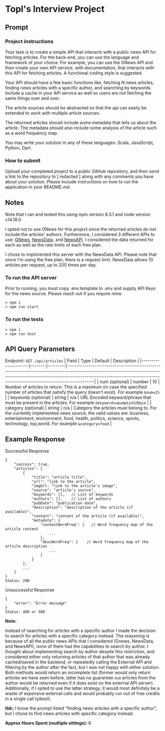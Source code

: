 # Topl's Interview Project

## Prompt

### Project instructions

Your task is to create a simple API that interacts with a public news API for fetching articles. For the back-end, you can use the language and framework of your choice. For example, you can use the GNews API and then create your own API service, with documentation, that interacts with this API for fetching articles. A functional coding style is suggested.

Your API should have a few basic functions like, fetching N news articles, finding news articles with a specific author, and searching by keywords. Include a cache in your API service as well so users are not fetching the same things over and over.

The article sources should be abstracted so that the api can easily be extended to work with multiple article sources.

The returned articles should include some metadata that tells us about the article. The metadata should also include some analysis of the article such as a word frequency map.

You may write your solution in any of these languages: Scala, JavaScript, Python, Dart.

### How to submit

Upload your completed project to a public GitHub repository, and then send a link to the repository to [ redacted ] along with any comments you have about your solution. Please include instructions on how to run the application in your README.md.

## Notes

Note that I ran and tested this using npm version 8.3.1 and node version v14.18.0

I opted not to use GNews for this project since the returned articles do not include the articles' authors. Furthermore, I considered 3 different APIs to use: [GNews](https://gnews.io/), [NewsData](https://newsdata.io/), and [NewsAPI](https://newsapi.org/). I considered the data returned for each as well as the rate limits of each free plan.

I chose to implimented this server with the NewsData API.
Please note that since I'm using the free plan, there is a request limit. NewsData allows 10 articles per request, up to 200 times per day.

### To run the API server

Prior to running, you must copy .env.template to .env and supply API Keys for the news source. Please reach out if you require mine.

```
> npm i
> npm run start
```

### To run the tests

```
> npm i
> npm run test
```

## API Query Parameters

Endpoint: `GET /api/articles`
| Field | Type | Default | Description |
|---------------------|--------|---------|--------------------------------------------------------------------------------------------------------------------------------------------------------------------------------------------------------------------------------------------------------|
| num (optional) | number | 10 | Number of articles to return. This is a maximum (in case the specified number of articles that satisfy the query doesn't exist). For example `&num=25` |
| keywords (optional) | string | n/a | URL Encoded keyword/phrase that must be present in the articles. For example `&keywords=pumpkin%20pie` |
| category (optional) | string | n/a | Category the articles must belong to. For the currently implemented news source, the valid values are: business, entertainment, environment, food, health, politics, science, sports, technology, top,world. For example `&category=food` |

## Example Response

Successful Response

```
{
    "success": true,
    "articles": [
        {
            "title": "article title",
            "url": "link to the article",
            "imgUrl: "link to the article's image",
            "source": "article's source",
            "keywords": [],   // List of keywords
            "authors": [],    // List of authors
            "pubDate": "publication date",
            "description": "description of the article (if available)",
            "content": "content of the article (if available)",
            "metadata": {
                "contentWordFreq": {   // Word frequency map of the article content
                    ...
                },
                "descWordFreq": {    // Word frequency map of the article description
                    ...
                }
            }
        },
        ...
    ]
}
Status: 200
```

Unsuccessful Response

```
{
    "error": "Error message"
}
Status: 400 or 500
```

**Note:**

Instead of searching for articles with a specific author I made the decision to search for articles with a specific category instead. The reasoning is because of all the public news APIs that I considered (Gnews, NewsData, and NewsAPI), none of them had the capabilities to search by author. I thought about implementing search by author despite this restriction, and considered either only returning articles of that author that was already cached/saved in the backend, or repeatedly calling the External API and filtering by the author after the fact, but I was not happy with either solution. Both methods would return an incomplete list (former would only return articles we have seen before, latter has no guarantee `num` articles from the author would be returned even if it does exist on the external API server). Additionally, if I opted to use the latter strategy, it would most definitely be a waste of expensive external calls and would probably run out of free credits in a single call (yikes!).

**tldr;** I know the prompt listed "finding news articles with a specific author", but I chose to find news articles with specific category instead.

**Approx Hours Spent (multiple sittings):** 6
